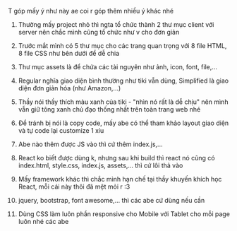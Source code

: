 T góp mấy ý như này ae coi r góp thêm nhiều ý khác nhé

1. Thường mấy project nhỏ thì ngta tổ chức thành 2 thư mục client với server nên chắc mình cũng tổ chức như v cho đơn giản

2. Trước mắt mình có 5 thư mục cho các trang quan trọng với 8 file HTML, 8 file CSS như bên dưới để dễ chia

3. Thư mục assets là để chứa các tài nguyên như ảnh, icon, font, file,...

4. Regular nghĩa giao diện bình thường như tiki vẫn dùng, Simplified là giao diện đơn giản hóa (như Amazon,...)

5. Thầy nói thầy thích màu xanh của tiki - "nhìn nó rất là dễ chịu" nên mình vẫn giữ tông xanh chủ đạo thống nhất trên toàn trang web nhé

6. Để tránh bị nói là copy code, mấy abe có thể tham khảo layout giao diện và tự code lại customize 1 xíu

7. Abe nào thêm được JS vào thì cứ thêm index.js,...

8. React ko biết được dùng k, nhưng sau khi build thì react nó cũng có index.html, style.css, index.js, assets,... thì cứ lôi thả vào

9. Mấy framework khác thì chắc mình hạn chế tại thầy khuyến khích học React, mỗi cái này thôi đã mệt mỏi r :3

10. jquery, bootstrap, font awesome,... thì các abe cứ dùng nếu cần

11. Dùng CSS làm luôn phần responsive cho Mobile với Tablet cho mỗi page luôn nhé các abe
